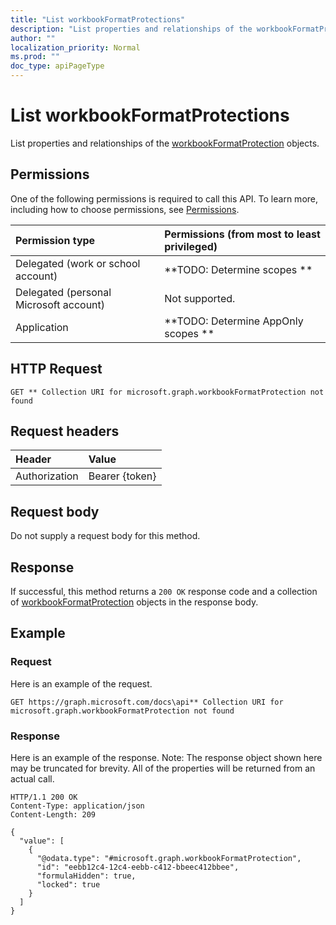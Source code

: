 ```yaml
---
title: "List workbookFormatProtections"
description: "List properties and relationships of the workbookFormatProtection objects."
author: ""
localization_priority: Normal
ms.prod: ""
doc_type: apiPageType
---
```


# List workbookFormatProtections

List properties and relationships of the [workbookFormatProtection](../resources/workbookformatprotection.md) objects.

## Permissions
One of the following permissions is required to call this API. To learn more, including how to choose permissions, see [Permissions](/concepts/permissions-reference.md).

|Permission type|Permissions (from most to least privileged)|
|:---|:---|
|Delegated (work or school account)|**TODO: Determine scopes **|
|Delegated (personal Microsoft account)|Not supported.|
|Application|**TODO: Determine AppOnly scopes **|

## HTTP Request
<!-- {
  "blockType": "ignored"
}
-->
``` http
GET ** Collection URI for microsoft.graph.workbookFormatProtection not found
```

## Request headers
|Header|Value|
|:---|:---|
|Authorization|Bearer {token}|

## Request body
Do not supply a request body for this method.

## Response
If successful, this method returns a `200 OK` response code and a collection of [workbookFormatProtection](../resources/workbookformatprotection.md) objects in the response body.

## Example

### Request
Here is an example of the request.
<!-- {
  "blockType": "request",
  "name": "get_workbookformatprotection"
}
-->
``` http
GET https://graph.microsoft.com/docs\api** Collection URI for microsoft.graph.workbookFormatProtection not found
```

### Response
Here is an example of the response. Note: The response object shown here may be truncated for brevity. All of the properties will be returned from an actual call.
<!-- {
  "blockType": "response",
  "truncated": true,
  "@odata.type": "collection(microsoft.graph.workbookformatprotection)"
}
-->
``` http
HTTP/1.1 200 OK
Content-Type: application/json
Content-Length: 209

{
  "value": [
    {
      "@odata.type": "#microsoft.graph.workbookFormatProtection",
      "id": "eebb12c4-12c4-eebb-c412-bbeec412bbee",
      "formulaHidden": true,
      "locked": true
    }
  ]
}
```

